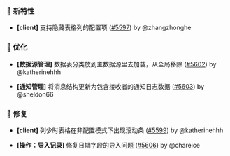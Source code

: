 ### 🎉 新特性

- **[client]** 支持隐藏表格列的配置项 ([#5597](https://github.com/nocobase/nocobase/pull/5597)) by @zhangzhonghe

### 🚀 优化

- **[数据源管理]** 数据表分类放到主数据源里去加载，从全局移除 ([#5602](https://github.com/nocobase/nocobase/pull/5602)) by @katherinehhh

- **[通知管理]** 将消息结构更新为包含接收者的通知日志数据 ([#5603](https://github.com/nocobase/nocobase/pull/5603)) by @sheldon66

### 🐛 修复

- **[client]** 列少时表格在非配置模式下出现滚动条 ([#5599](https://github.com/nocobase/nocobase/pull/5599)) by @katherinehhh

- **[操作：导入记录]** 修复日期字段的导入问题 ([#5606](https://github.com/nocobase/nocobase/pull/5606)) by @chareice

